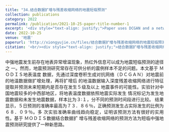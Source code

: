 ```yaml
---
title: "34.结合数据扩增与残差收缩网络的地震短临预测"
collection: publications
category: 2022
permalink: /publication/2021-10-25-paper-title-number-1
excerpt: '<div style="text-align: justify;">Paper uses DCGAN and a network for short term quake prediction.</div>'
date: 2022-10-25
venue: '地震'
paperurl: 'http://xiongyujie.cn/files/结合数据扩增与残差收缩网络的地震短临预测_张翔.pdf'
citation: '<br/><div style="text-align: justify;">结合数据扩增与残差收缩网络的地震短临预测, 张翔，孙宪坤*，胡峻，尹京苑，熊玉洁, 《地震》，2022，42 (2): 74-88</div>'
---
```


<div style="text-align: justify;">中强地震发生前存在地表异常增温现象，热红外信息可以成为地震短临预测的途径之 一。然而，地震预测研究常存在可供分析的震例样本不足的问题。本文基于 ＭＯＤＩＳ地表温度 数据，先通过深度卷积生成对抗网络（ＤＣＧＡＮ）对地震前的地温数据做扩增处理，再将扩增后 的地温数据输入深度残差收缩网络进行特征提取并预测未来短期内是否存在发生５级及以上 地震事件的可能性。实验针对中国地震较多的中西部地区，将地表温度数据依照地震实际发生 情况标记为发生地震数据和未发生地震数据，样本比为３∶１，分不同的预测时间段进行比较。 结果显示，５日预测的准确率最高为７３．８６％，正确预测发生占实际发生的比例为６８．０９％。多 次实验准确率曲线趋向稳定，证明该预测方法有很好的实用性。基于 ＭＯＤＩＳ数据结合数据扩 增与残差收缩网络的预测方法为短临中强地震预测研究提供了一种新思路。</div>

<br/>
